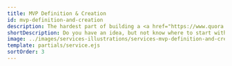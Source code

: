 ```yaml
---
title: MVP Definition & Creation
id: mvp-definition-and-creation
description: The hardest part of building a <a href="https://www.quora.com/What-is-a-minimum-viable-product" target="_blank">minimum viable product</a> is knowing where to focus your efforts. We’re entrepreneurs too, and we understand how daunting this task can be. Let us take some of that that stress off your shoulders. Using the <a href="http://www.gv.com/sprint/" target="_blank">Google Ventures design sprint</a> we can help you identify the most important users of the product you want to build, refine your approach, and build just the right functionality to test your unique value proposition and demonstrate traction with your market to potential funders.
shortDescription: Do you have an idea, but not know where to start with it? We understand how daunting it can be to create something from nothing. Let us help you refine your idea, identify your target users, and develop the functionality necessary to get it into the market for testing and iteration.
image: ../images/services-illustrations/services-mvp-definition-and-creation.svg
template: partials/service.ejs
sortOrder: 3
---
```

